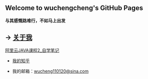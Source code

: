 ## Welcome to wuchengcheng's GitHub Pages

**与其感慨路难行，不如马上出发**

-> [关于我](aboutmyself)
--------




[阿里云JAVA课程2_自学笔记](learnJava)













 

- [我的知乎](https://www.zhihu.com/people/wu-cheng-cheng-91)

- 我的邮箱：wucheng110120@sina.com
